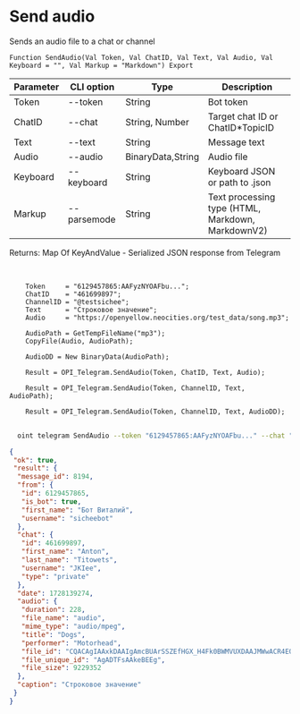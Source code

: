 ﻿---
sidebar_position: 4
---

# Send audio
 Sends an audio file to a chat or channel



`Function SendAudio(Val Token, Val ChatID, Val Text, Val Audio, Val Keyboard = "", Val Markup = "Markdown") Export`

  | Parameter | CLI option | Type | Description |
  |-|-|-|-|
  | Token | --token | String | Bot token |
  | ChatID | --chat | String, Number | Target chat ID or ChatID*TopicID |
  | Text | --text | String | Message text |
  | Audio | --audio | BinaryData,String | Audio file |
  | Keyboard | --keyboard | String | Keyboard JSON or path to .json |
  | Markup | --parsemode | String | Text processing type (HTML, Markdown, MarkdownV2) |

  
  Returns:  Map Of KeyAndValue - Serialized JSON response from Telegram

<br/>




```bsl title="Code example"
    Token     = "6129457865:AAFyzNYOAFbu...";
    ChatID    = "461699897";
    ChannelID = "@testsichee";
    Text      = "Строковое значение";
    Audio     = "https://openyellow.neocities.org/test_data/song.mp3";

    AudioPath = GetTempFileName("mp3");
    CopyFile(Audio, AudioPath);

    AudioDD = New BinaryData(AudioPath);

    Result = OPI_Telegram.SendAudio(Token, ChatID, Text, Audio);

    Result = OPI_Telegram.SendAudio(Token, ChannelID, Text, AudioPath);

    Result = OPI_Telegram.SendAudio(Token, ChannelID, Text, AudioDD);
```



```sh title="CLI command example"
    
  oint telegram SendAudio --token "6129457865:AAFyzNYOAFbu..." --chat "461699897" --text "String value" --audio "https://openintegrations.dev/test_data/song.mp3" --keyboard %keyboard% --parsemode %parsemode%

```

```json title="Result"
{
 "ok": true,
 "result": {
  "message_id": 8194,
  "from": {
   "id": 6129457865,
   "is_bot": true,
   "first_name": "Бот Виталий",
   "username": "sicheebot"
  },
  "chat": {
   "id": 461699897,
   "first_name": "Anton",
   "last_name": "Titowets",
   "username": "JKIee",
   "type": "private"
  },
  "date": 1728139274,
  "audio": {
   "duration": 228,
   "file_name": "audio",
   "mime_type": "audio/mpeg",
   "title": "Dogs",
   "performer": "Motorhead",
   "file_id": "CQACAgIAAxkDAAIgAmcBUArSSZEfHGX_H4Fk0BWMVUXDAAJMWwACR4EQSLrbJ9tSPa1KNgQ",
   "file_unique_id": "AgADTFsAAkeBEEg",
   "file_size": 9229352
  },
  "caption": "Строковое значение"
 }
}
```

